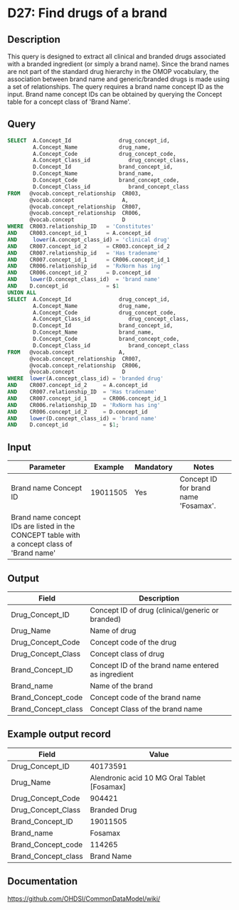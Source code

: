 <!---
Group:drug
Name:D27 Find drugs of a brand
Author:Patrick Ryan
CDM Version: 5.3
-->

# D27: Find drugs of a brand

## Description
This query is designed to extract all clinical and branded drugs associated with a branded ingredient (or simply a brand name). Since the brand names are not part of the standard drug hierarchy in the OMOP vocabulary, the association between brand name and generic/branded drugs is made using a set of relationships.
The query requires a brand name concept ID as the input. Brand name concept IDs can be obtained by querying the Concept table for a concept class of 'Brand Name'.

## Query
```sql
SELECT  A.Concept_Id               drug_concept_id,
        A.Concept_Name             drug_name,
        A.Concept_Code             drug_concept_code,
        A.Concept_Class_id            drug_concept_class,
        D.Concept_Id               brand_concept_id,
        D.Concept_Name             brand_name,
        D.Concept_Code             brand_concept_code,
        D.Concept_Class_id            brand_concept_class
FROM   @vocab.concept_relationship  CR003,
       @vocab.concept               A,
       @vocab.concept_relationship  CR007,
       @vocab.concept_relationship  CR006,
       @vocab.concept               D
WHERE  CR003.relationship_ID   = 'Constitutes'
AND    CR003.concept_id_1      = A.concept_id
AND     lower(A.concept_class_id) = 'clinical drug'
AND    CR007.concept_id_2      = CR003.concept_id_2
AND    CR007.relationship_id   = 'Has tradename'
AND    CR007.concept_id_1      = CR006.concept_id_1
AND    CR006.relationship_id   = 'RxNorm has ing'
AND    CR006.concept_id_2      = D.concept_id
AND    lower(D.concept_class_id)  = 'brand name'
AND    D.concept_id            = $1
UNION ALL
SELECT  A.Concept_Id               drug_concept_id,
        A.Concept_Name             drug_name,
        A.Concept_Code             drug_concept_code,
        A.Concept_Class_id            drug_concept_class,
        D.Concept_Id               brand_concept_id,
        D.Concept_Name             brand_name,
        D.Concept_Code             brand_concept_code,
        D.Concept_Class_id            brand_concept_class
FROM   @vocab.concept              A,
       @vocab.concept_relationship  CR007,
       @vocab.concept_relationship  CR006,
       @vocab.concept               D
WHERE  lower(A.concept_class_id) = 'branded drug'
AND    CR007.concept_id_2     = A.concept_id
AND    CR007.relationship_ID  = 'Has tradename'
AND    CR007.concept_id_1     = CR006.concept_id_1
AND    CR006.relationship_ID  = 'RxNorm has ing'
AND    CR006.concept_id_2     = D.concept_id
AND    lower(D.concept_class_id) = 'brand name'
AND    D.concept_id           = $1;
```

## Input

| Parameter |  Example |  Mandatory |  Notes |
| --- | --- | --- | --- |
|  Brand name Concept ID |  19011505 |  Yes | Concept ID for brand name 'Fosamax'.
Brand name concept IDs are listed in the CONCEPT table with a concept class of 'Brand name' |

## Output

|  Field |  Description |
| --- | --- |
|  Drug_Concept_ID |  Concept ID of drug (clinical/generic or branded) |
|  Drug_Name |  Name of drug |
|  Drug_Concept_Code |  Concept code of the drug |
|  Drug_Concept_Class |  Concept class of drug |
|  Brand_Concept_ID |  Concept ID of the brand name entered as ingredient |
|  Brand_name |  Name of the brand |
|  Brand_Concept_code |  Concept code of the brand name |
|  Brand_Concept_class |  Concept Class of the brand name |

## Example output record

| Field |  Value |
| --- | --- |
|  Drug_Concept_ID |  40173591 |
|  Drug_Name |  Alendronic acid 10 MG Oral Tablet [Fosamax] |
|  Drug_Concept_Code |  904421 |
|  Drug_Concept_Class |  Branded Drug |
|  Brand_Concept_ID |  19011505 |
|  Brand_name |  Fosamax |
|  Brand_Concept_code |  114265 |
|  Brand_Concept_class |  Brand Name |

## Documentation
https://github.com/OHDSI/CommonDataModel/wiki/
